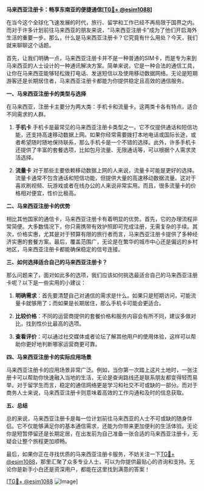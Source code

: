 **马来西亚注册卡：畅享东南亚的便捷通信[[TG💪+ @esim1088](https://t.me/s/esim1088)]**

在当今这个全球化飞速发展的时代，旅行、留学和工作已经不再局限于国界之内。而对于许多计划前往马来西亚的朋友来说，“马来西亚注册卡”成为了他们开启海外生活的重要一步。那么，什么是马来西亚注册卡？它究竟有什么用处？今天，我们就来聊聊这个话题。

首先，让我们明确一点，马来西亚注册卡并不是一种普通的SIM卡，而是专为来到马来西亚的人士设计的一种通讯解决方案。简单来说，它是一种合法的通信工具，让你在马来西亚能够轻松拨打电话、发送短信以及使用移动数据网络。无论是短期游客还是长期居住者，马来西亚注册卡都能为你提供稳定且高效的通信服务。

**一、马来西亚注册卡的类型与选择**

在马来西亚，注册卡主要分为两大类：手机卡和流量卡。这两类卡各有特点，适合不同需求的人群。

1. **手机卡**
   手机卡是最常见的马来西亚注册卡类型之一。它不仅提供通话和短信功能，还支持高速移动数据上网。如果你经常需要拨打本地电话或国际长途，或者希望随时随地保持联系，那么手机卡是一个不错的选择。此外，许多手机卡还提供了丰富的套餐选项，比如包月流量、无限通话等，可以根据个人需求灵活选择。

2. **流量卡**
   对于那些主要依赖移动数据上网的人来说，流量卡可能是更好的选择。流量卡通常不包含通话和短信功能，但提供大量的高速移动数据流量。这对于喜欢刷视频、玩游戏或者在线办公的人来说非常实用。而且，很多流量卡的价格相对便宜，性价比极高。

**二、马来西亚注册卡的优势**

相比其他国家的通信卡，马来西亚注册卡有着明显的优势。首先，它的办理流程非常简便。大多数情况下，你只需携带有效护照即可完成注册，无需复杂的手续。其次，价格实惠，尤其是对于预算有限的旅行者而言，马来西亚注册卡提供了多种经济实惠的套餐方案。最后，覆盖范围广，无论是在繁华的城市中心还是偏远的乡村地区，马来西亚注册卡都能确保稳定的信号连接。

**三、如何选择适合自己的马来西亚注册卡？**

那么问题来了，面对如此多的选项，我们应该如何挑选最适合自己的马来西亚注册卡呢？以下是一些实用的小建议：

1. **明确需求**：首先要清楚自己对通信的需求是什么。如果只是短期访问，可能流量卡就够用了；而如果是长期居住，那么手机卡可能会更适合。
   
2. **比较价格**：不同的运营商提供的套餐价格和服务内容会有所不同，建议多做对比，找到性价比最高的选项。

3. **查看评价**：可以通过社交媒体或者论坛了解其他用户的使用体验，这样可以帮助你更好地判断哪家运营商更可靠。

**四、马来西亚注册卡的实际应用场景**

马来西亚注册卡的应用场景非常广泛。例如，当你第一次踏上这片土地时，一张注册卡可以帮助你快速融入当地的生活，无论是查询路线还是联系朋友都变得轻而易举。对于留学生而言，稳定的通信网络更是学习和社交不可或缺的一部分。而对于商务人士来说，马来西亚注册卡则意味着高效的工作沟通和及时的信息获取。

**五、总结**

总的来说，马来西亚注册卡是每一位计划前往马来西亚的人士不可或缺的随身伴侣。它不仅能够满足你的基本通信需求，还能为你带来更加便利的生活体验。无论你是短暂停留还是长期定居，在出发前为自己准备一张合适的马来西亚注册卡，无疑会让整个旅程更加顺畅。

最后，如果你正在寻找优质的马来西亚注册卡服务，不妨关注一下[TG💪+ @esim1088](https://t.me/s/esim1088)，那里汇聚了众多专业人士，可以为你提供最贴心的咨询和支持。无论你是新手小白还是资深用户，都能在这里找到满意的答案！

[[TG💪+ @esim1088](https://t.me/s/esim1088) ![Image](https://i.postimg.cc/4NQfJmqS/Snipaste-2025-05-13-00-14-12.png)]